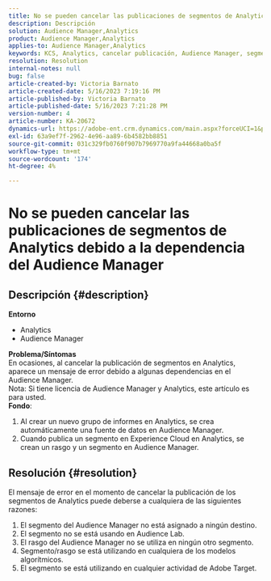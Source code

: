```yaml
---
title: No se pueden cancelar las publicaciones de segmentos de Analytics debido a la dependencia del Audience Manager
description: Descripción
solution: Audience Manager,Analytics
product: Audience Manager,Analytics
applies-to: Audience Manager,Analytics
keywords: KCS, Analytics, cancelar publicación, Audience Manager, segmentos
resolution: Resolution
internal-notes: null
bug: false
article-created-by: Victoria Barnato
article-created-date: 5/16/2023 7:19:16 PM
article-published-by: Victoria Barnato
article-published-date: 5/16/2023 7:21:28 PM
version-number: 4
article-number: KA-20672
dynamics-url: https://adobe-ent.crm.dynamics.com/main.aspx?forceUCI=1&pagetype=entityrecord&etn=knowledgearticle&id=08620c86-1ef4-ed11-8848-6045bd006ce9
exl-id: 63a9ef7f-2962-4e96-aa89-6b4582bb8851
source-git-commit: 031c329fb0760f907b7969770a9fa44668a0ba5f
workflow-type: tm+mt
source-wordcount: '174'
ht-degree: 4%

---
```


# No se pueden cancelar las publicaciones de segmentos de Analytics debido a la dependencia del Audience Manager

## Descripción {#description}

<b>Entorno</b>
- Analytics
- Audience Manager

<b>Problema/Síntomas</b><br>En ocasiones, al cancelar la publicación de segmentos en Analytics, aparece un mensaje de error debido a algunas dependencias en el Audience Manager.<br>Nota: Si tiene licencia de Audience Manager y Analytics, este artículo es para usted.
 <br><b>Fondo</b>:
1. Al crear un nuevo grupo de informes en Analytics, se crea automáticamente una fuente de datos en Audience Manager.
2. Cuando publica un segmento en Experience Cloud en Analytics, se crean un rasgo y un segmento en Audience Manager.



## Resolución {#resolution}


El mensaje de error en el momento de cancelar la publicación de los segmentos de Analytics puede deberse a cualquiera de las siguientes razones:

1. El segmento del Audience Manager no está asignado a ningún destino.
2. El segmento no se está usando en Audience Lab.
3. El rasgo del Audience Manager no se utiliza en ningún otro segmento.
4. Segmento/rasgo se está utilizando en cualquiera de los modelos algorítmicos.
5. El segmento se está utilizando en cualquier actividad de Adobe Target.
